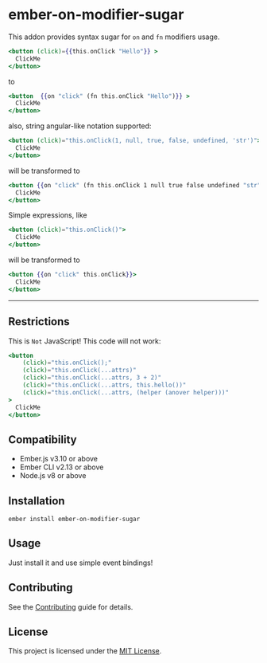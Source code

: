 ember-on-modifier-sugar
==============================================================================

This addon provides syntax sugar for `on` and `fn` modifiers usage.


```hbs
<button (click)={{this.onClick "Hello"}} >
  ClickMe
</button>
```

to

```hbs
<button  {{on "click" (fn this.onClick "Hello")}} >
  ClickMe
</button>
```

also, string angular-like notation supported:


```hbs
<button (click)="this.onClick(1, null, true, false, undefined, 'str')">
  ClickMe
</button>
```

will be transformed to

```hbs
<button {{on "click" (fn this.onClick 1 null true false undefined "str") }}>
  ClickMe
</button>
```

Simple expressions, like

```hbs
<button (click)="this.onClick()">
  ClickMe
</button>
```

will be transformed to

```hbs
<button {{on "click" this.onClick}}>
  ClickMe
</button>
```

---

Restrictions
----

This is `Not` JavaScript! This code will not work:

```hbs
<button 
    (click)="this.onClick();"
    (click)="this.onClick(...attrs)"
    (click)="this.onClick(...attrs, 3 + 2)"
    (click)="this.onClick(...attrs, this.hello())"
    (click)="this.onClick(...attrs, (helper (anover helper)))"
>
  ClickMe
</button>

```


Compatibility
------------------------------------------------------------------------------

* Ember.js v3.10 or above
* Ember CLI v2.13 or above
* Node.js v8 or above


Installation
------------------------------------------------------------------------------

```
ember install ember-on-modifier-sugar
```


Usage
------------------------------------------------------------------------------

Just install it and use simple event bindings!

Contributing
------------------------------------------------------------------------------

See the [Contributing](CONTRIBUTING.md) guide for details.


License
------------------------------------------------------------------------------

This project is licensed under the [MIT License](LICENSE.md).
